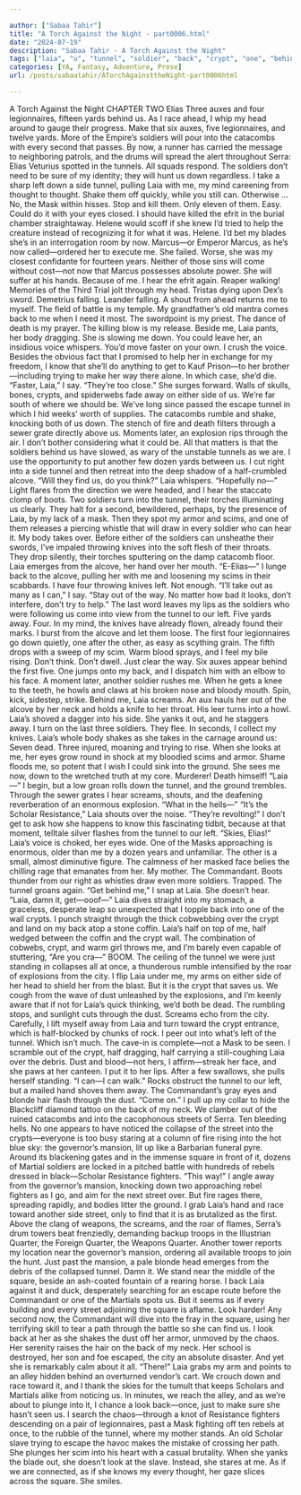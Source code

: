 ```yaml
---

author: ["Sabaa Tahir"]
title: "A Torch Against the Night - part0006.html"
date: "2024-07-19"
description: "Sabaa Tahir - A Torch Against the Night"
tags: ["laia", "u", "tunnel", "soldier", "back", "crypt", "one", "behind", "left", "side", "away", "look", "every", "mask", "hear", "alcove", "knife", "dust", "street", "square", "four", "legionnaire", "yard", "head", "make"]
categories: [YA, Fantasy, Adventure, Prose]
url: /posts/sabaatahir/ATorchAgainsttheNight-part0006html

---
```



A Torch Against the Night
CHAPTER TWO
Elias
Three auxes and four legionnaires, fifteen yards behind us. As I race ahead, I whip my head around to gauge their progress. Make that six auxes, five legionnaires, and twelve yards.
More of the Empire’s soldiers will pour into the catacombs with every second that passes. By now, a runner has carried the message to neighboring patrols, and the drums will spread the alert throughout Serra: Elias Veturius spotted in the tunnels. All squads respond. The soldiers don’t need to be sure of my identity; they will hunt us down regardless.
I take a sharp left down a side tunnel, pulling Laia with me, my mind careening from thought to thought. Shake them off quickly, while you still can. Otherwise …
No, the Mask within hisses. Stop and kill them. Only eleven of them. Easy. Could do it with your eyes closed.
I should have killed the efrit in the burial chamber straightaway. Helene would scoff if she knew I’d tried to help the creature instead of recognizing it for what it was.
Helene. I’d bet my blades she’s in an interrogation room by now. Marcus—or Emperor Marcus, as he’s now called—ordered her to execute me. She failed. Worse, she was my closest confidante for fourteen years. Neither of those sins will come without cost—not now that Marcus possesses absolute power.
She will suffer at his hands. Because of me. I hear the efrit again. Reaper walking!
Memories of the Third Trial jolt through my head. Tristas dying upon Dex’s sword. Demetrius falling. Leander falling.
A shout from ahead returns me to myself. The field of battle is my temple. My grandfather’s old mantra comes back to me when I need it most. The swordpoint is my priest. The dance of death is my prayer. The killing blow is my release.
Beside me, Laia pants, her body dragging. She is slowing me down. You could leave her, an insidious voice whispers. You’d move faster on your own. I crush the voice. Besides the obvious fact that I promised to help her in exchange for my freedom, I know that she’ll do anything to get to Kauf Prison—to her brother—including trying to make her way there alone.
In which case, she’d die.
“Faster, Laia,” I say. “They’re too close.” She surges forward. Walls of skulls, bones, crypts, and spiderwebs fade away on either side of us. We’re far south of where we should be. We’ve long since passed the escape tunnel in which I hid weeks’ worth of supplies.
The catacombs rumble and shake, knocking both of us down. The stench of fire and death filters through a sewer grate directly above us. Moments later, an explosion rips through the air. I don’t bother considering what it could be. All that matters is that the soldiers behind us have slowed, as wary of the unstable tunnels as we are. I use the opportunity to put another few dozen yards between us. I cut right into a side tunnel and then retreat into the deep shadow of a half-crumbled alcove.
“Will they find us, do you think?” Laia whispers.
“Hopefully no—”
Light flares from the direction we were headed, and I hear the staccato clomp of boots. Two soldiers turn into the tunnel, their torches illuminating us clearly. They halt for a second, bewildered, perhaps, by the presence of Laia, by my lack of a mask. Then they spot my armor and scims, and one of them releases a piercing whistle that will draw in every soldier who can hear it.
My body takes over. Before either of the soldiers can unsheathe their swords, I’ve impaled throwing knives into the soft flesh of their throats. They drop silently, their torches sputtering on the damp catacomb floor.
Laia emerges from the alcove, her hand over her mouth. “E-Elias—”
I lunge back to the alcove, pulling her with me and loosening my scims in their scabbards. I have four throwing knives left. Not enough.
“I’ll take out as many as I can,” I say. “Stay out of the way. No matter how bad it looks, don’t interfere, don’t try to help.”
The last word leaves my lips as the soldiers who were following us come into view from the tunnel to our left. Five yards away. Four. In my mind, the knives have already flown, already found their marks. I burst from the alcove and let them loose. The first four legionnaires go down quietly, one after the other, as easy as scything grain. The fifth drops with a sweep of my scim. Warm blood sprays, and I feel my bile rising. Don’t think. Don’t dwell. Just clear the way.
Six auxes appear behind the first five. One jumps onto my back, and I dispatch him with an elbow to his face. A moment later, another soldier rushes me. When he gets a knee to the teeth, he howls and claws at his broken nose and bloody mouth. Spin, kick, sidestep, strike.
Behind me, Laia screams. An aux hauls her out of the alcove by her neck and holds a knife to her throat. His leer turns into a howl. Laia’s shoved a dagger into his side. She yanks it out, and he staggers away.
I turn on the last three soldiers. They flee.
In seconds, I collect my knives. Laia’s whole body shakes as she takes in the carnage around us: Seven dead. Three injured, moaning and trying to rise.
When she looks at me, her eyes grow round in shock at my bloodied scims and armor. Shame floods me, so potent that I wish I could sink into the ground. She sees me now, down to the wretched truth at my core. Murderer! Death himself!
“Laia—” I begin, but a low groan rolls down the tunnel, and the ground trembles. Through the sewer grates I hear screams, shouts, and the deafening reverberation of an enormous explosion.
“What in the hells—”
“It’s the Scholar Resistance,” Laia shouts over the noise. “They’re revolting!”
I don’t get to ask how she happens to know this fascinating tidbit, because at that moment, telltale silver flashes from the tunnel to our left.
“Skies, Elias!” Laia’s voice is choked, her eyes wide. One of the Masks approaching is enormous, older than me by a dozen years and unfamiliar. The other is a small, almost diminutive figure. The calmness of her masked face belies the chilling rage that emanates from her.
My mother. The Commandant.
Boots thunder from our right as whistles draw even more soldiers. Trapped.
The tunnel groans again.
“Get behind me,” I snap at Laia. She doesn’t hear. “Laia, damn it, get—ooof—”
Laia dives straight into my stomach, a graceless, desperate leap so unexpected that I topple back into one of the wall crypts. I punch straight through the thick cobwebbing over the crypt and land on my back atop a stone coffin. Laia’s half on top of me, half wedged between the coffin and the crypt wall.
The combination of cobwebs, crypt, and warm girl throws me, and I’m barely even capable of stuttering, “Are you cra—”
BOOM. The ceiling of the tunnel we were just standing in collapses all at once, a thunderous rumble intensified by the roar of explosions from the city. I flip Laia under me, my arms on either side of her head to shield her from the blast. But it is the crypt that saves us. We cough from the wave of dust unleashed by the explosions, and I’m keenly aware that if not for Laia’s quick thinking, we’d both be dead.
The rumbling stops, and sunlight cuts through the dust. Screams echo from the city. Carefully, I lift myself away from Laia and turn toward the crypt entrance, which is half-blocked by chunks of rock. I peer out into what’s left of the tunnel. Which isn’t much. The cave-in is complete—not a Mask to be seen.
I scramble out of the crypt, half dragging, half carrying a still-coughing Laia over the debris. Dust and blood—not hers, I affirm—streak her face, and she paws at her canteen. I put it to her lips. After a few swallows, she pulls herself standing.
“I can—I can walk.”
Rocks obstruct the tunnel to our left, but a mailed hand shoves them away. The Commandant’s gray eyes and blonde hair flash through the dust.
“Come on.” I pull up my collar to hide the Blackcliff diamond tattoo on the back of my neck. We clamber out of the ruined catacombs and into the cacophonous streets of Serra. 
Ten bleeding hells.
No one appears to have noticed the collapse of the street into the crypts—everyone is too busy staring at a column of fire rising into the hot blue sky: the governor’s mansion, lit up like a Barbarian funeral pyre. Around its blackening gates and in the immense square in front of it, dozens of Martial soldiers are locked in a pitched battle with hundreds of rebels dressed in black—Scholar Resistance fighters.
“This way!” I angle away from the governor’s mansion, knocking down two approaching rebel fighters as I go, and aim for the next street over. But fire rages there, spreading rapidly, and bodies litter the ground. I grab Laia’s hand and race toward another side street, only to find that it is as brutalized as the first.
Above the clang of weapons, the screams, and the roar of flames, Serra’s drum towers beat frenziedly, demanding backup troops in the Illustrian Quarter, the Foreign Quarter, the Weapons Quarter. Another tower reports my location near the governor’s mansion, ordering all available troops to join the hunt.
Just past the mansion, a pale blonde head emerges from the debris of the collapsed tunnel. Damn it. We stand near the middle of the square, beside an ash-coated fountain of a rearing horse. I back Laia against it and duck, desperately searching for an escape route before the Commandant or one of the Martials spots us. But it seems as if every building and every street adjoining the square is aflame.
Look harder! Any second now, the Commandant will dive into the fray in the square, using her terrifying skill to tear a path through the battle so she can find us.
I look back at her as she shakes the dust off her armor, unmoved by the chaos. Her serenity raises the hair on the back of my neck. Her school is destroyed, her son and foe escaped, the city an absolute disaster. And yet she is remarkably calm about it all.
“There!” Laia grabs my arm and points to an alley hidden behind an overturned vendor’s cart. We crouch down and race toward it, and I thank the skies for the tumult that keeps Scholars and Martials alike from noticing us.
In minutes, we reach the alley, and as we’re about to plunge into it, I chance a look back—once, just to make sure she hasn’t seen us.
I search the chaos—through a knot of Resistance fighters descending on a pair of legionnaires, past a Mask fighting off ten rebels at once, to the rubble of the tunnel, where my mother stands. An old Scholar slave trying to escape the havoc makes the mistake of crossing her path. She plunges her scim into his heart with a casual brutality. When she yanks the blade out, she doesn’t look at the slave. Instead, she stares at me. As if we are connected, as if she knows my every thought, her gaze slices across the square. 
She smiles.

